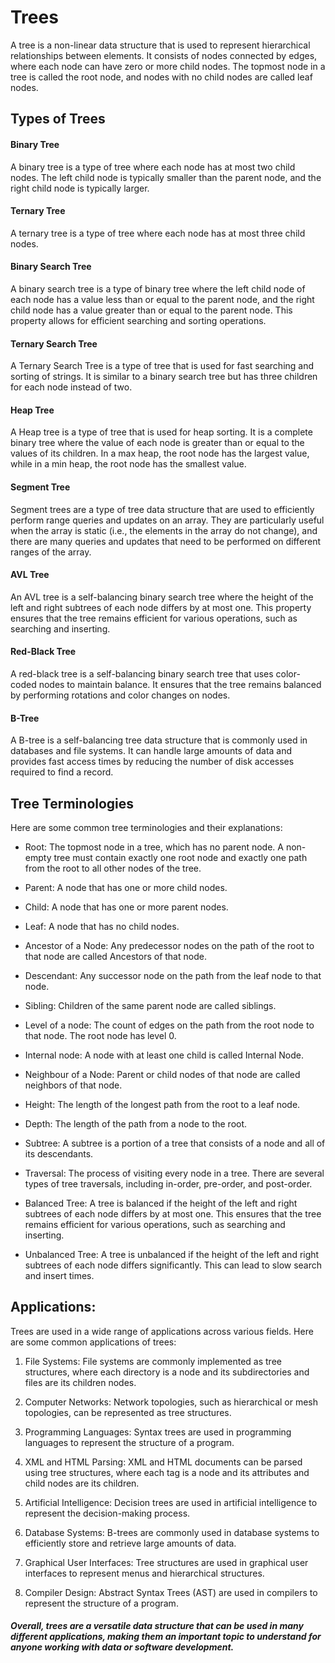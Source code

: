 # Trees

A tree is a non-linear data structure that is used to represent hierarchical relationships between elements. It consists of nodes connected by edges, where each node can have zero or more child nodes. The topmost node in a tree is called the root node, and nodes with no child nodes are called leaf nodes.

## Types of Trees

#### Binary Tree

A binary tree is a type of tree where each node has at most two child nodes. The left child node is typically smaller than the parent node, and the right child node is typically larger.

#### Ternary Tree

A ternary tree is a type of tree where each node has at most three child nodes. 

#### Binary Search Tree

A binary search tree is a type of binary tree where the left child node of each node has a value less than or equal to the parent node, and the right child node has a value greater than or equal to the parent node. This property allows for efficient searching and sorting operations.

#### Ternary Search Tree

A Ternary Search Tree is a type of tree that is used for fast searching and sorting of strings. It is similar to a binary search tree but has three children for each node instead of two.

#### Heap Tree

A Heap tree is a type of tree that is used for heap sorting. It is a complete binary tree where the value of each node is greater than or equal to the values of its children. In a max heap, the root node has the largest value, while in a min heap, the root node has the smallest value.

#### Segment Tree
Segment trees are a type of tree data structure that are used to efficiently perform range queries and updates on an array. They are particularly useful when the array is static (i.e., the elements in the array do not change), and there are many queries and updates that need to be performed on different ranges of the array.


#### AVL Tree

An AVL tree is a self-balancing binary search tree where the height of the left and right subtrees of each node differs by at most one. This property ensures that the tree remains efficient for various operations, such as searching and inserting.

#### Red-Black Tree

A red-black tree is a self-balancing binary search tree that uses color-coded nodes to maintain balance. It ensures that the tree remains balanced by performing rotations and color changes on nodes.

#### B-Tree

A B-tree is a self-balancing tree data structure that is commonly used in databases and file systems. It can handle large amounts of data and provides fast access times by reducing the number of disk accesses required to find a record.

## Tree Terminologies

Here are some common tree terminologies and their explanations:

- Root: The topmost node in a tree, which has no parent node. A non-empty tree must contain exactly one root node and exactly one path from the root to all other nodes of the tree.

- Parent: A node that has one or more child nodes.

- Child: A node that has one or more parent nodes.

- Leaf: A node that has no child nodes.

- Ancestor of a Node: Any predecessor nodes on the path of the root to that node are called Ancestors of that node.

- Descendant: Any successor node on the path from the leaf node to that node.

- Sibling: Children of the same parent node are called siblings.

- Level of a node: The count of edges on the path from the root node to that node. The root node has level 0.

- Internal node: A node with at least one child is called Internal Node.

- Neighbour of a Node: Parent or child nodes of that node are called neighbors of that node.

- Height: The length of the longest path from the root to a leaf node.

- Depth: The length of the path from a node to the root.

- Subtree: A subtree is a portion of a tree that consists of a node and all of its descendants.

- Traversal: The process of visiting every node in a tree. There are several types of tree traversals, including in-order, pre-order, and post-order.

- Balanced Tree: A tree is balanced if the height of the left and right subtrees of each node differs by at most one. This ensures that the tree remains efficient for various operations, such as searching and inserting.

- Unbalanced Tree: A tree is unbalanced if the height of the left and right subtrees of each node differs significantly. This can lead to slow search and insert times.

## Applications:

Trees are used in a wide range of applications across various fields. Here are some common applications of trees:

1. File Systems: File systems are commonly implemented as tree structures, where each directory is a node and its subdirectories and files are its children nodes.

2. Computer Networks: Network topologies, such as hierarchical or mesh topologies, can be represented as tree structures.

3. Programming Languages: Syntax trees are used in programming languages to represent the structure of a program.

4. XML and HTML Parsing: XML and HTML documents can be parsed using tree structures, where each tag is a node and its attributes and child nodes are its children.

5. Artificial Intelligence: Decision trees are used in artificial intelligence to represent the decision-making process.

6. Database Systems: B-trees are commonly used in database systems to efficiently store and retrieve large amounts of data.

7. Graphical User Interfaces: Tree structures are used in graphical user interfaces to represent menus and hierarchical structures.

8. Compiler Design: Abstract Syntax Trees (AST) are used in compilers to represent the structure of a program.


##### Overall, trees are a versatile data structure that can be used in many different applications, making them an important topic to understand for anyone working with data or software development.

